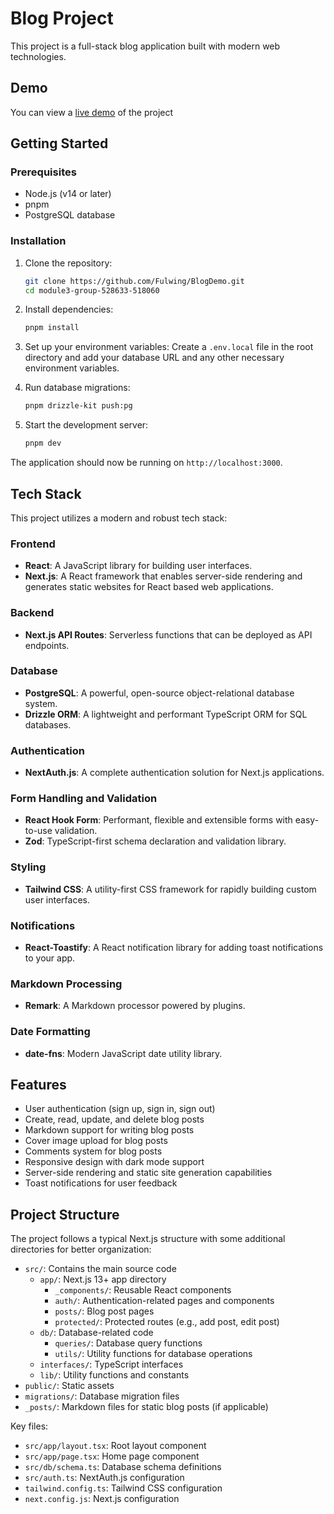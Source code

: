 # Blog Project

This project is a full-stack blog application built with modern web technologies.

## Demo

You can view a [live demo](https://module3-tan.vercel.app/) of the project

## Getting Started

### Prerequisites

- Node.js (v14 or later)
- pnpm
- PostgreSQL database

### Installation

1. Clone the repository:
   ```bash
   git clone https://github.com/Fulwing/BlogDemo.git
   cd module3-group-528633-518060
   ```

2. Install dependencies:
   ```bash
   pnpm install
   ```

3. Set up your environment variables:
   Create a `.env.local` file in the root directory and add your database URL and any other necessary environment variables.

4. Run database migrations:
   ```bash
   pnpm drizzle-kit push:pg
   ```

5. Start the development server:
   ```bash
   pnpm dev
   ```

The application should now be running on `http://localhost:3000`.

## Tech Stack

This project utilizes a modern and robust tech stack:

### Frontend
- **React**: A JavaScript library for building user interfaces.
- **Next.js**: A React framework that enables server-side rendering and generates static websites for React based web applications.

### Backend
- **Next.js API Routes**: Serverless functions that can be deployed as API endpoints.

### Database
- **PostgreSQL**: A powerful, open-source object-relational database system.
- **Drizzle ORM**: A lightweight and performant TypeScript ORM for SQL databases.

### Authentication
- **NextAuth.js**: A complete authentication solution for Next.js applications.

### Form Handling and Validation
- **React Hook Form**: Performant, flexible and extensible forms with easy-to-use validation.
- **Zod**: TypeScript-first schema declaration and validation library.

### Styling
- **Tailwind CSS**: A utility-first CSS framework for rapidly building custom user interfaces.

### Notifications
- **React-Toastify**: A React notification library for adding toast notifications to your app.

### Markdown Processing
- **Remark**: A Markdown processor powered by plugins.

### Date Formatting
- **date-fns**: Modern JavaScript date utility library.

## Features

- User authentication (sign up, sign in, sign out)
- Create, read, update, and delete blog posts
- Markdown support for writing blog posts
- Cover image upload for blog posts
- Comments system for blog posts
- Responsive design with dark mode support
- Server-side rendering and static site generation capabilities
- Toast notifications for user feedback

## Project Structure

The project follows a typical Next.js structure with some additional directories for better organization:

- `src/`: Contains the main source code
  - `app/`: Next.js 13+ app directory
    - `_components/`: Reusable React components
    - `auth/`: Authentication-related pages and components
    - `posts/`: Blog post pages
    - `protected/`: Protected routes (e.g., add post, edit post)
  - `db/`: Database-related code
    - `queries/`: Database query functions
    - `utils/`: Utility functions for database operations
  - `interfaces/`: TypeScript interfaces
  - `lib/`: Utility functions and constants
- `public/`: Static assets
- `migrations/`: Database migration files
- `_posts/`: Markdown files for static blog posts (if applicable)

Key files:
- `src/app/layout.tsx`: Root layout component
- `src/app/page.tsx`: Home page component
- `src/db/schema.ts`: Database schema definitions
- `src/auth.ts`: NextAuth.js configuration
- `tailwind.config.ts`: Tailwind CSS configuration
- `next.config.js`: Next.js configuration
